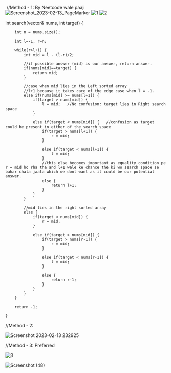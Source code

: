 ​
//Method - 1: By Neetcode wale paaji
![Screenshot_2023-02-13_PageMarker](https://user-images.githubusercontent.com/83157814/218546359-66bb817a-db2b-4160-b66a-1ec52ed3c441.png)
![1](https://user-images.githubusercontent.com/83157814/218546502-e02f7464-89fe-4281-8c07-7eb439a8048d.jpg)
![2](https://user-images.githubusercontent.com/83157814/218546527-8dcc6af6-f395-48e1-ace5-b93991907f2b.jpg)


int search(vector<int>& nums, int target) {
        
        int n = nums.size();
        
        int l=-1, r=n;
        
        while(r>l+1) {
            int mid = l - (l-r)/2;
            
            //if possible answer (mid) is our answer, return answer.
            if(nums[mid]==target) {
                return mid;
            }
            
            //case when mid lies in the Left sorted array
            //l+1 because it takes care of the edge case when l = -1.
            else if(nums[mid] >= nums[l+1]) {
                if(target > nums[mid]) {
                    l = mid;   //No confusion: target lies in Right search space
                }
                 
                else if(target < nums[mid]) {   //confusion as target could be present in either of the search space
                    if(target > nums[l+1]) {
                        r = mid;
                    } 
                
                    else if(target < nums[l+1]) {
                        l = mid;
                    } 
                    //this else becomes important as equality condition pe r = mid ho rha tha and l+1 wale ke chance the ki wo search space se bahar chala jaata which we dont want as it could be our potential answer.
                    else {
                        return l+1;
                    }
                }
            }
            
            //mid lies in the right sorted array
            else {
                if(target < nums[mid]) {
                    r = mid;
                }
                
                else if(target > nums[mid]) {
                    if(target > nums[r-1]) {
                        r = mid;
                    } 
                    
                    else if(target < nums[r-1]) {
                        l = mid;
                    } 
                    
                    else {
                        return r-1;
                    }
                }
            }
        }
        
        return -1;
        
    }
                                               
                                               
//Method - 2:
                                               
   ![Screenshot 2023-02-13 232925](https://user-images.githubusercontent.com/83157814/218547405-7cbd7473-38bb-49d9-9c00-f601b5bfcaa9.png)

                                               
                                               
                                               
  //Method - 3: Preferred
                                               
  ![3](https://user-images.githubusercontent.com/83157814/218547231-04f8fad9-c694-4b64-80f0-d7fca66e04fb.jpg)
                                             
 ![Screenshot (48)](https://user-images.githubusercontent.com/83157814/218547444-6dd785ec-4eb4-44b3-8da7-906cf7d565fd.png)
                                           
                                           
